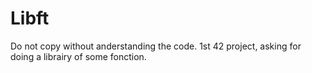 # Libft

Do not copy without anderstanding the code.
1st 42 project, asking for doing a librairy of some fonction.
